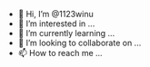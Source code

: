 - 👋 Hi, I’m @1123winu
- 👀 I’m interested in ...
- 🌱 I’m currently learning ...
- 💞️ I’m looking to collaborate on ...
- 📫 How to reach me ...

<!---
1123winu/1123winu is a ✨ special ✨ repository because its `README.md` (this file) appears on your GitHub profile.
You can click the Preview link to take a look at your changes.
--->

